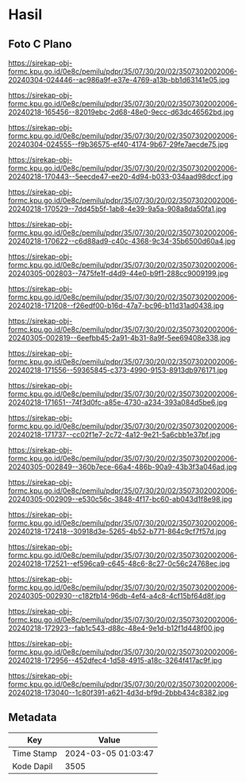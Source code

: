 # Hasil

## Foto C Plano

https://sirekap-obj-formc.kpu.go.id/0e8c/pemilu/pdpr/35/07/30/20/02/3507302002006-20240304-024446--ac986a9f-e37e-4769-a13b-bb1d63141e05.jpg

https://sirekap-obj-formc.kpu.go.id/0e8c/pemilu/pdpr/35/07/30/20/02/3507302002006-20240218-165456--82019ebc-2d68-48e0-9ecc-d63dc46562bd.jpg

https://sirekap-obj-formc.kpu.go.id/0e8c/pemilu/pdpr/35/07/30/20/02/3507302002006-20240304-024555--f9b36575-ef40-4174-9b67-29fe7aecde75.jpg

https://sirekap-obj-formc.kpu.go.id/0e8c/pemilu/pdpr/35/07/30/20/02/3507302002006-20240218-170443--5eecde47-ee20-4d94-b033-034aad98dccf.jpg

https://sirekap-obj-formc.kpu.go.id/0e8c/pemilu/pdpr/35/07/30/20/02/3507302002006-20240218-170529--7dd45b5f-1ab8-4e39-9a5a-908a8da50fa1.jpg

https://sirekap-obj-formc.kpu.go.id/0e8c/pemilu/pdpr/35/07/30/20/02/3507302002006-20240218-170622--c6d88ad9-c40c-4368-9c34-35b6500d60a4.jpg

https://sirekap-obj-formc.kpu.go.id/0e8c/pemilu/pdpr/35/07/30/20/02/3507302002006-20240305-002803--7475fe1f-d4d9-44e0-b9f1-288cc9009199.jpg

https://sirekap-obj-formc.kpu.go.id/0e8c/pemilu/pdpr/35/07/30/20/02/3507302002006-20240218-171208--f26edf00-b16d-47a7-bc96-b11d31ad0438.jpg

https://sirekap-obj-formc.kpu.go.id/0e8c/pemilu/pdpr/35/07/30/20/02/3507302002006-20240305-002819--6eefbb45-2a91-4b31-8a9f-5ee69408e338.jpg

https://sirekap-obj-formc.kpu.go.id/0e8c/pemilu/pdpr/35/07/30/20/02/3507302002006-20240218-171556--59365845-c373-4990-9153-8913db976171.jpg

https://sirekap-obj-formc.kpu.go.id/0e8c/pemilu/pdpr/35/07/30/20/02/3507302002006-20240218-171651--74f3d0fc-a85e-4730-a234-393a084d5be6.jpg

https://sirekap-obj-formc.kpu.go.id/0e8c/pemilu/pdpr/35/07/30/20/02/3507302002006-20240218-171737--cc02f1e7-2c72-4a12-9e21-5a6cbb1e37bf.jpg

https://sirekap-obj-formc.kpu.go.id/0e8c/pemilu/pdpr/35/07/30/20/02/3507302002006-20240305-002849--360b7ece-66a4-486b-90a9-43b3f3a046ad.jpg

https://sirekap-obj-formc.kpu.go.id/0e8c/pemilu/pdpr/35/07/30/20/02/3507302002006-20240305-002909--e530c56c-3848-4f17-bc60-ab043d1f8e98.jpg

https://sirekap-obj-formc.kpu.go.id/0e8c/pemilu/pdpr/35/07/30/20/02/3507302002006-20240218-172418--30918d3e-5265-4b52-b771-864c9cf7f57d.jpg

https://sirekap-obj-formc.kpu.go.id/0e8c/pemilu/pdpr/35/07/30/20/02/3507302002006-20240218-172521--ef596ca9-c645-48c6-8c27-0c56c24768ec.jpg

https://sirekap-obj-formc.kpu.go.id/0e8c/pemilu/pdpr/35/07/30/20/02/3507302002006-20240305-002930--c182fb14-96db-4ef4-a4c8-4cf15bf64d8f.jpg

https://sirekap-obj-formc.kpu.go.id/0e8c/pemilu/pdpr/35/07/30/20/02/3507302002006-20240218-172923--fab1c543-d88c-48e4-9e1d-b12f1d448f00.jpg

https://sirekap-obj-formc.kpu.go.id/0e8c/pemilu/pdpr/35/07/30/20/02/3507302002006-20240218-172956--452dfec4-1d58-4915-a18c-3264f417ac9f.jpg

https://sirekap-obj-formc.kpu.go.id/0e8c/pemilu/pdpr/35/07/30/20/02/3507302002006-20240218-173040--1c80f391-a621-4d3d-bf9d-2bbb434c8382.jpg


## Metadata

| Key        | Value               |
| ---------- | ------------------- |
| Time Stamp | 2024-03-05 01:03:47 |
| Kode Dapil | 3505                |



